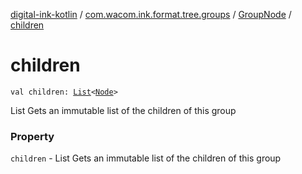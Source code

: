 [digital-ink-kotlin](../../index.md) / [com.wacom.ink.format.tree.groups](../index.md) / [GroupNode](index.md) / [children](./children.md)

# children

`val children: `[`List`](https://kotlinlang.org/api/latest/jvm/stdlib/kotlin.collections/-list/index.html)`<`[`Node`](../../com.wacom.ink.format.tree.nodes/-node/index.md)`>`

List Gets an immutable list of the children of this group

### Property

`children` - List Gets an immutable list of the children of this group